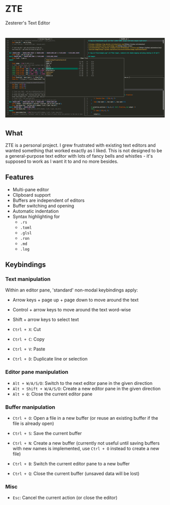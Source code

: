 # ZTE

Zesterer's Text Editor

# <img src="misc/screenshot.png" alt="ZTE editing Rust code" />

## What

ZTE is a personal project. I grew frustrated with existing text editors and wanted something that worked exactly as I liked. This is not designed to be a general-purpose text editor with lots of fancy bells and whistles - it's supposed to work as I want it to and no more besides.

## Features

- Multi-pane editor
- Clipboard support
- Buffers are independent of editors
- Buffer switching and opening
- Automatic indentation
- Syntax highlighting for
    - `.rs`
    - `.toml`
    - `.glsl`
    - `.ron`
    - `.md`
    - `.log`

## Keybindings

### Text manipulation

Within an editor pane, 'standard' non-modal keybindings apply:

- Arrow keys + page up + page down to move around the text
- Control + arrow keys to move around the text word-wise
- Shift + arrow keys to select text

- `Ctrl + X`: Cut
- `Ctrl + C`: Copy
- `Ctrl + V`: Paste
- `Ctrl + D`: Duplicate line or selection

### Editor pane manipulation

- `Alt + W/A/S/D`: Switch to the next editor pane in the given direction
- `Alt + Shift + W/A/S/D`: Create a new editor pane in the given direction
- `Alt + Q`: Close the current editor pane

### Buffer manipulation

- `Ctrl + O`: Open a file in a new buffer (or reuse an existing buffer if the file is already open)
- `Ctrl + S`: Save the current buffer
- `Ctrl + N`: Create a new buffer (currently not useful until saving buffers with new names is implemented, use `Ctrl + O` instead to create a new file)

- `Ctrl + B`: Switch the current editor pane to a new buffer
- `Ctrl + Q`: Close the current buffer (unsaved data will be lost)

### Misc

- `Esc`: Cancel the current action (or close the editor)
